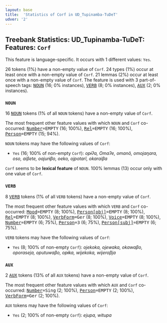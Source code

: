 ```yaml
---
layout: base
title:  'Statistics of Corf in UD_Tupinamba-TuDeT'
udver: '2'
---
```


## Treebank Statistics: UD_Tupinamba-TuDeT: Features: `Corf`

This feature is language-specific.
It occurs with 1 different values: `Yes`.

26 tokens (1%) have a non-empty value of `Corf`.
24 types (1%) occur at least once with a non-empty value of `Corf`.
21 lemmas (2%) occur at least once with a non-empty value of `Corf`.
The feature is used with 3 part-of-speech tags: <tt><a href="tpn_tudet-pos-NOUN.html">NOUN</a></tt> (16; 0% instances), <tt><a href="tpn_tudet-pos-VERB.html">VERB</a></tt> (8; 0% instances), <tt><a href="tpn_tudet-pos-AUX.html">AUX</a></tt> (2; 0% instances).

### `NOUN`

16 <tt><a href="tpn_tudet-pos-NOUN.html">NOUN</a></tt> tokens (1% of all `NOUN` tokens) have a non-empty value of `Corf`.

The most frequent other feature values with which `NOUN` and `Corf` co-occurred: <tt><a href="tpn_tudet-feat-Number.html">Number</a></tt><tt>=EMPTY</tt> (16; 100%), <tt><a href="tpn_tudet-feat-Rel.html">Rel</a></tt><tt>=EMPTY</tt> (16; 100%), <tt><a href="tpn_tudet-feat-Person.html">Person</a></tt><tt>=EMPTY</tt> (15; 94%).

`NOUN` tokens may have the following values of `Corf`:

* `Yes` (16; 100% of non-empty `Corf`): <em>opɨʔa, Omaʔe, omanõ, omojaŋara, oso, aiβete, oajurɨβo, oeko, ojpotarĩ, okaraiβa</em>

`Corf` seems to be **lexical feature** of `NOUN`. 100% lemmas (13) occur only with one value of `Corf`.

### `VERB`

8 <tt><a href="tpn_tudet-pos-VERB.html">VERB</a></tt> tokens (1% of all `VERB` tokens) have a non-empty value of `Corf`.

The most frequent other feature values with which `VERB` and `Corf` co-occurred: <tt><a href="tpn_tudet-feat-Mood.html">Mood</a></tt><tt>=EMPTY</tt> (8; 100%), <tt><a href="tpn_tudet-feat-Person-obj.html">Person[obj]</a></tt><tt>=EMPTY</tt> (8; 100%), <tt><a href="tpn_tudet-feat-Rel.html">Rel</a></tt><tt>=EMPTY</tt> (8; 100%), <tt><a href="tpn_tudet-feat-VerbForm.html">VerbForm</a></tt><tt>=Ger</tt> (8; 100%), <tt><a href="tpn_tudet-feat-Voice.html">Voice</a></tt><tt>=EMPTY</tt> (8; 100%), <tt><a href="tpn_tudet-feat-Number.html">Number</a></tt><tt>=EMPTY</tt> (6; 75%), <tt><a href="tpn_tudet-feat-Person.html">Person</a></tt><tt>=3</tt> (6; 75%), <tt><a href="tpn_tudet-feat-Person-subj.html">Person[subj]</a></tt><tt>=EMPTY</tt> (6; 75%).

`VERB` tokens may have the following values of `Corf`:

* `Yes` (8; 100% of non-empty `Corf`): <em>ojekoka, ojewaka, okawaβo, oporaseja, oputuwaβo, opɨka, wijekoka, wijeroβja</em>

### `AUX`

2 <tt><a href="tpn_tudet-pos-AUX.html">AUX</a></tt> tokens (13% of all `AUX` tokens) have a non-empty value of `Corf`.

The most frequent other feature values with which `AUX` and `Corf` co-occurred: <tt><a href="tpn_tudet-feat-Number.html">Number</a></tt><tt>=Sing</tt> (2; 100%), <tt><a href="tpn_tudet-feat-Person.html">Person</a></tt><tt>=EMPTY</tt> (2; 100%), <tt><a href="tpn_tudet-feat-VerbForm.html">VerbForm</a></tt><tt>=Ger</tt> (2; 100%).

`AUX` tokens may have the following values of `Corf`:

* `Yes` (2; 100% of non-empty `Corf`): <em>ejupa, witupa</em>

